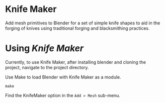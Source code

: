 Knife Maker
===========

Add mesh primitives to Blender for a set of simple knife shapes to aid in the
forging of knives using traditional forging and blacksmithing practices.

# Using *Knife Maker*

Currently, to use Knife Maker, after installing blender and cloning the
project, navigate to the project directory.

Use Make to load Blender with Knife Maker as a module.

~~~~~~shell
make
~~~~~~

Find the KnifeMaker option in the `Add > Mesh` sub-menu.
